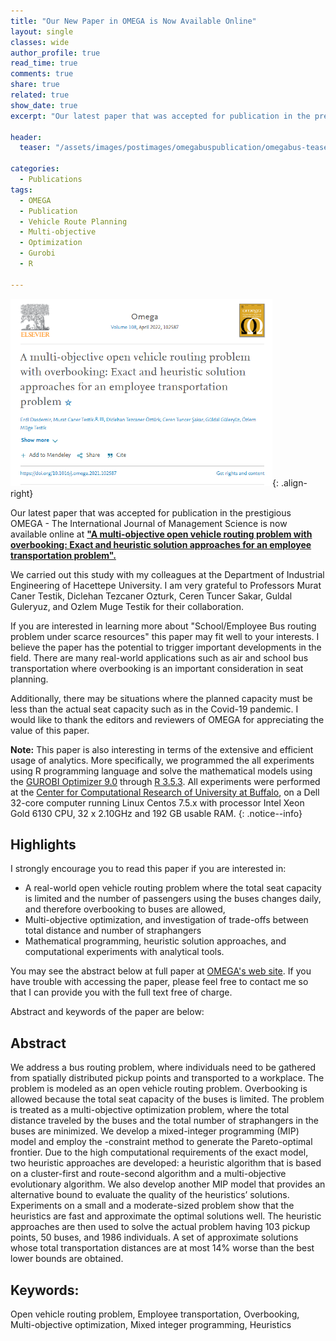 ```yaml
---
title: "Our New Paper in OMEGA is Now Available Online"
layout: single
classes: wide
author_profile: true
read_time: true
comments: true
share: true
related: true
show_date: true
excerpt: "Our latest paper that was accepted for publication in the prestigious OMEGA - The International Journal of Management Science is now available online. We carried out this study with my colleagues at the Department of Industrial Engineering of Hacettepe University. If you are interested in learning more about "School/Employee Bus routing problem under scarce resources" this paper may fit well to your interests."

header:
  teaser: "/assets/images/postimages/omegabuspublication/omegabus-teaser.png"

categories:
  - Publications
tags:
  - OMEGA
  - Publication
  - Vehicle Route Planning
  - Multi-objective
  - Optimization
  - Gurobi
  - R

---
```


 ![Screenshot of Journal Paper Page](/assets/images/postimages/omegabuspublication/omega-bus.png){: .align-right}

Our latest paper that was accepted for publication in the prestigious OMEGA - The International Journal of Management Science is now available online at **["A multi-objective open vehicle routing problem with overbooking: Exact and heuristic solution approaches for an employee transportation problem".](https://www.sciencedirect.com/science/article/pii/S0305048321001961#! "link to journal paper page")**

We carried out this study with my colleagues at the Department of Industrial Engineering of Hacettepe University. I am very grateful to Professors Murat Caner Testik, Diclehan Tezcaner Ozturk, Ceren Tuncer Sakar, Guldal Guleryuz, and Ozlem Muge Testik for their collaboration.

If you are interested in learning more about "School/Employee Bus routing problem under scarce resources" this paper may fit well to your interests. I believe the paper has the potential to trigger important developments in the field. There are many real-world applications such as air and school bus transportation where overbooking is an important consideration in seat planning.

Additionally, there may be situations where the planned capacity must be less than the actual seat capacity such as in the Covid-19 pandemic. I would like to thank the editors and reviewers of OMEGA for appreciating the value of this paper.


<i class="far fa-sticky-note"></i> **Note:** This paper is also interesting in terms of the extensive and efficient usage of analytics. More specifically, we programmed the all experiments using R programming language and solve the mathematical models using the [GUROBI Optimizer 9.0](https://www.gurobi.com/) through [R 3.5.3](https://www.r-project.org/). All experiments were performed at the [Center for Computational Research of University at Buffalo](http://hdl.handle.net/10477/79221), on a Dell 32-core computer running Linux Centos 7.5.x with processor Intel Xeon Gold 6130 CPU, 32 x 2.10GHz and 192 GB usable RAM.
{: .notice--info}

## Highlights

I strongly encourage you to read this paper if you are interested in:
 - A real-world open vehicle routing problem where the total seat capacity is limited and the number of passengers using the buses changes daily, and therefore overbooking to buses are allowed,
 - Multi-objective optimization, and investigation of trade-offs between total distance and number of straphangers
 - Mathematical programming, heuristic solution approaches, and computational experiments with analytical tools.


You may see the abstract below at full paper at [OMEGA's web site](https://www.sciencedirect.com/science/article/pii/S0305048321001961#!). If you have trouble with accessing the paper, please feel free to contact me so that I can provide you with the full text free of charge.

Abstract and keywords of the paper are below:

## Abstract

We address a bus routing problem, where individuals need to be gathered from spatially distributed pickup points and transported to a workplace. The problem is modeled as an open vehicle routing problem. Overbooking is allowed because the total seat capacity of the buses is limited. The problem is treated as a multi-objective optimization problem, where the total distance traveled by the buses and the total number of straphangers in the buses are minimized. We develop a mixed-integer programming (MIP) model and employ the -constraint method to generate the Pareto-optimal frontier. Due to the high computational requirements of the exact model, two heuristic approaches are developed: a heuristic algorithm that is based on a cluster-first and route-second algorithm and a multi-objective evolutionary algorithm. We also develop another MIP model that provides an alternative bound to evaluate the quality of the heuristics’ solutions. Experiments on a small and a moderate-sized problem show that the heuristics are fast and approximate the optimal solutions well. The heuristic approaches are then used to solve the actual problem having 103 pickup points, 50 buses, and 1986 individuals. A set of approximate solutions whose total transportation distances are at most 14% worse than the best lower bounds are obtained.

## Keywords:
Open vehicle routing problem, Employee transportation, Overbooking, Multi-objective optimization, Mixed integer programming, Heuristics
